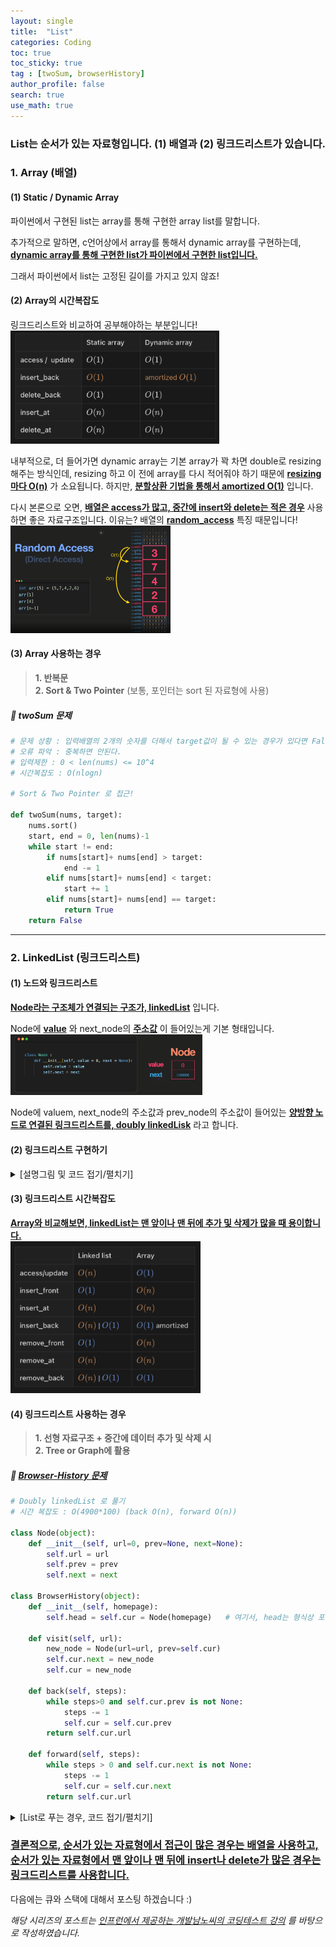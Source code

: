 ```yaml
---
layout: single  
title:  "List"
categories: Coding
toc: true
toc_sticky: true
tag : [twoSum, browserHistory]
author_profile: false
search: true
use_math: true
---
```


### List는 순서가 있는 자료형입니다. (1) 배열과 (2) 링크드리스트가 있습니다.


### 1. Array (배열)

#### (1) Static / Dynamic Array
파이썬에서 구현된 list는 array를 통해 구현한 array list를 말합니다.

추가적으로 말하면, c언어상에서 array를 통해서 dynamic array를 구현하는데, **<u>dynamic array를 통해 구현한 list가 파이썬에서 구현한 list입니다.</u>**

그래서 파이썬에서 list는 고정된 길이를 가지고 있지 않죠!


#### (2) Array의 시간복잡도
링크드리스트와 비교하여 공부해야하는 부분입니다!    
<img src="/assets/images/2023-04-02-list/array_BigO.png" alt="배열의 시간복잡도" style="zoom:40%;" /> <br/>

내부적으로, 더 들어가면 dynamic array는 기본 array가 꽉 차면 double로 resizing 해주는 방식인데, resizing 하고 이 전에 array를 다시 적어줘야 하기 때문에 **<u>resizing 마다 O(n)</u>** 가 소요됩니다. 
하지만, **<u>분할상환 기법을 통해서 amortized O(1)</u>** 입니다.

다시 본론으로 오면, **<u>배열은 access가 많고, 중간에 insert와 delete는 적은 경우</u>** 사용하면 좋은 자료구조입니다. 이유는? 배열의 **<u>random_access</u>** 특징 때문입니다!      
<img src="/assets/images/2023-04-02-list/random_access.png" alt="random access" style="zoom:25%;" /> 
<br/>

#### (3) Array 사용하는 경우

> **1. 반복문**   
> **2. Sort & Two Pointer** (보통, 포인터는 sort 된 자료형에 사용)

##### 🍓 twoSum 문제
```python
# 문제 상황 : 입력배열의 2개의 숫자를 더해서 target값이 될 수 있는 경우가 있다면 False 출력  
# 오류 파악 : 중복하면 안된다. 
# 입력제한 : 0 < len(nums) <= 10^4
# 시간복잡도 : O(nlogn)

# Sort & Two Pointer 로 접근!

def twoSum(nums, target):
    nums.sort()
    start, end = 0, len(nums)-1
    while start != end:
        if nums[start]+ nums[end] > target:
            end -= 1
        elif nums[start]+ nums[end] < target:
            start += 1
        elif nums[start]+ nums[end] == target:
            return True
    return False
```

---

### 2. LinkedList (링크드리스트)

#### (1) 노드와 링크드리스트

**<u>Node라는 구조체가 연결되는 구조가, linkedList</u>** 입니다.

Node에 **<u>value</u>** 와 next_node의 **<u>주소값</u>** 이 들어있는게 기본 형태입니다.    
<img src="/assets/images/2023-04-02-list/node.png" alt="배열의 시간복잡도" style="zoom:30%;" /> <br/>

Node에 valuem, next_node의 주소값과 prev_node의 주소값이 들어있는 **<u>양방향 노드로 연결된 링크드리스트를, doubly linkedLisk</u>** 라고 합니다.

#### (2) 링크드리스트 구현하기
<details>
<summary>[설명그림 및 코드 접기/펼치기]</summary>
<div markdown="1">

<img src="/assets/images/2023-04-02-list/linkedlist.png" alt="배열의 시간복잡도" style="zoom:35%;" /> <br/>

```python
class Node(object):
    def __init__(self, value = 0, next = None):
        self.value = value
        self.next = next

class LinkedList(object):
    def __init__(self):
        self.head = None
        self.tail = None            # appendTail()
    
    def append(self, value):        # BigO(n)
        new_node = Node(value)
        if self.head is None:
            self.head = new_node
        else:
            cur = self.head
            while (cur.next) :
                cur = cur.next
            cur.next = new_node
    
    def appendTail(self, value):    # BigO(1)
        new_node = Node(value)
        if self.head is None:
            self.head = new_node
            self.tail = new_node
        else:
            self.tail.next = new_node
            self.tail = new_node
        

    def insert(self, idx, value):
        new_node = Node(value)
        cur = self.head
        if idx == 0:
            new_node.next = self.head
            self.head = new_node
        else:
            for _ in range(idx-1):
                cur = cur.next
            new_node.next = cur.next
            cur.next = new_node     
    
    def get(self, idx):
        cur = self.head
        for _ in range(idx):
            cur = cur.next
        return cur.value

    def remove(self,idx):
        if idx == 0:
            self.head = self.head.next
        else:
            prev = self.head
            for _ in range(idx-1):
                prev = prev.next
            prev.next = prev.next.next  # garbage collecter가 참조없는 거 삭제

    def printAll(self):
        current = self.head
        while(current):
            print(current.value)
            current = current.next
        print('----------------')


li = LinkedList()
li.appendTail(1)
li.appendTail(2)
li.appendTail(3)
# li.insert(100,0)
li.printAll()
li.remove(0)
li.remove(1)
li.printAll()
```
</div>
</details>

#### (3) 링크드리스트 시간복잡도

**<u>Array와 비교해보면, linkedList는 맨 앞이나 맨 뒤에 추가 및 삭제가 많을 때 용이합니다.</u>**   
<img src="/assets/images/2023-04-02-list/linkedlist_BigO.png" alt="링크드리스트의 시간복잡도" style="zoom:40%;" /> 
<br/>




#### (4) 링크드리스트 사용하는 경우

> **1. 선형 자료구조 + 중간에 데이터 추가 및 삭제 시**   
> **2. Tree or Graph에 활용**

##### 🍓 [Browser-History 문제](https://leetcode.com/problems/design-browser-history/)

```python
# Doubly linkedList 로 풀기
# 시간 복잡도 : O(4900*100) (back O(n), forward O(n))

class Node(object):
    def __init__(self, url=0, prev=None, next=None):
        self.url = url
        self.prev = prev
        self.next = next

class BrowserHistory(object):
    def __init__(self, homepage):
        self.head = self.cur = Node(homepage)   # 여기서, head는 형식상 포인터
    
    def visit(self, url):
        new_node = Node(url=url, prev=self.cur)
        self.cur.next = new_node
        self.cur = new_node
        
    def back(self, steps):
        while steps>0 and self.cur.prev is not None:
            steps -= 1
            self.cur = self.cur.prev
        return self.cur.url         
        
    def forward(self, steps):
        while steps > 0 and self.cur.next is not None:
            steps -= 1
            self.cur = self.cur.next
        return self.cur.url

```
<details>
<summary>[List로 푸는 경우, 코드 접기/펼치기]</summary>
<div markdown="1">

```python
# list로 풀어도 복잡도는 같음
# 시간 복잡도 : O(4900*100) (visit O(n))

class BrowserHistory(object):
    def __init__(self, homepage):
        self.lt = [homepage]
        self.cur = 0                # idx

    def visit(self, url):
        while self.cur != len(self.lt)-1:
            self.lt.pop()
        self.lt.append(url)
        self.cur += 1
    
    def back(self, steps):
        if steps > self.cur:
            self.cur = 0
        else:
            self.cur -= steps
        return self.lt[self.cur]
    
    def forward(self, steps):
        if steps > len(self.lt)- self.cur -1:
            self.cur = len(self.lt) -1
        else:
            self.cur += steps
        return self.lt[self.cur]
```
</div>
</details>

### <u>결론적으로, 순서가 있는 자료형에서 접근이 많은 경우는 배열을 사용하고, 순서가 있는 자료형에서 맨 앞이나 맨 뒤에 insert나 delete가 많은 경우는 링크드리스트를 사용합니다.</u> 

다음에는 큐와 스택에 대해서 포스팅 하겠습니다 :)    

*해당 시리즈의 포스트는 [인프런에서 제공하는 개발남노씨의 코딩테스트 강의](https://www.inflearn.com/course/%EC%BD%94%EB%94%A9%ED%85%8C%EC%8A%A4%ED%8A%B8-%EC%9E%85%EB%AC%B8-%ED%8C%8C%EC%9D%B4%EC%8D%AC) 를 바탕으로 작성하였습니다.*